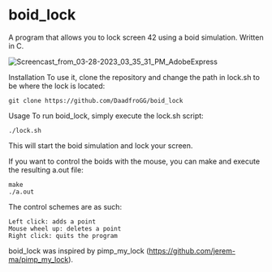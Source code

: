 # boid_lock
A program that allows you to lock screen 42 using a boid simulation. Written in C.

![Screencast_from_03-28-2023_03_35_31_PM_AdobeExpress](https://user-images.githubusercontent.com/101118957/228265623-bf24f377-48bb-4221-a5c5-bba0f557692a.gif)

Installation
To use it, clone the repository and change the path in lock.sh to be where the lock is located:
```
git clone https://github.com/DaadfroGG/boid_lock
```
Usage
To run boid_lock, simply execute the lock.sh script:
```
./lock.sh
```
This will start the boid simulation and lock your screen.

If you want to control the boids with the mouse, you can make and execute the resulting a.out file:
```
make
./a.out
```
The control schemes are as such:
```
Left click: adds a point
Mouse wheel up: deletes a point
Right click: quits the program
```
boid_lock was inspired by pimp_my_lock (https://github.com/jerem-ma/pimp_my_lock).
